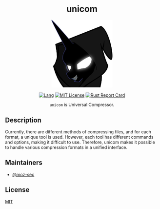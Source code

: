 <div align="center">

# unicom

<img src="./img/unicorn.png" width="200">

[![Lang](https://img.shields.io/badge/Rust-1.77+-blue.svg?logo=rust)](https://www.rust-lang.org/)
[![MIT License](https://img.shields.io/badge/License-MIT-green.svg)](https://choosealicense.com/licenses/mit/)
[![Rust Report Card](https://rust-reportcard.xuri.me/badge/github.com/moz-sec/unicom)](https://rust-reportcard.xuri.me/report/github.com/moz-sec/unicom)

`unicom` is Universal Compressor.

</div>

## Description

Currently, there are different methods of compressing files, and for each format, a unique tool is used.
However, each tool has different commands and options, making it difficult to use.
Therefore, unicom makes it possible to handle various compression formats in a unified interface.

## Maintainers

- [@moz-sec](https://github.com/moz-sec)

## License

[MIT](https://github.com/moz-sec/unicom/blob/main/LICENSE)
